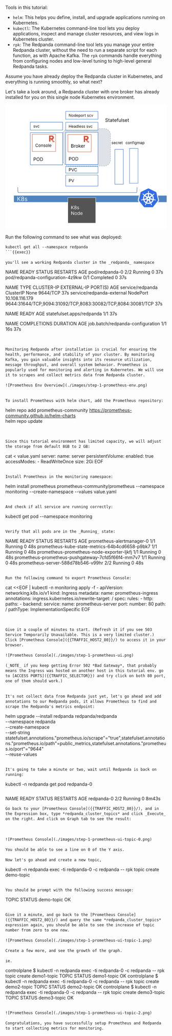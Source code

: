 Tools in this tutorial:

- `helm`: This helps you define, install, and upgrade applications running on Kubernetes.
- `kubectl`: The Kubernetes command-line tool lets you deploy applications, inspect and manage cluster resources, and view logs in Kubernetes cluster. 
- `rpk`: The Redpanda command-line tool lets you manage your entire Redpanda cluster, without the need to run a separate script for each function, as with Apache Kafka. The `rpk` commands handle everything from configuring nodes and low-level tuning to high-level general Redpanda tasks. 

Assume you have already deploy the Redpanda cluster in Kubernetes, and everything is running smoothly, so what next? 

Let's take a look around, a Redpanda cluster with one broker has already installed for you on this single node Kubernetes environment.

![Initial State](./images/step-1-initial-state.png)

Run the following command to see what was deployed:

```
kubectl get all --namespace redpanda
```{{exec}}

you'll see a working Redpanda cluster in the _redpanda_ namespace

```
NAME                               READY   STATUS      RESTARTS   AGE
pod/redpanda-0                     2/2     Running     0          37s
pod/redpanda-configuration-4z9kw   0/1     Completed   0          37s

NAME                        TYPE        CLUSTER-IP       EXTERNAL-IP   PORT(S)                                                       AGE
service/redpanda            ClusterIP   None             <none>        9644/TCP                                                      37s
service/redpanda-external   NodePort    10.108.116.179   <none>        9644:31644/TCP,9094:31092/TCP,8083:30082/TCP,8084:30081/TCP   37s

NAME                        READY   AGE
statefulset.apps/redpanda   1/1     37s

NAME                               COMPLETIONS   DURATION   AGE
job.batch/redpanda-configuration   1/1           16s        37s
```


Monitoring Redpanda after installation is crucial for ensuring the health, performance, and stability of your cluster. By monitoring Kafka, you gain valuable insights into its resource utilization, message throughput, and overall system behavior. Prometheus is popularly used for monitoring and alerting in Kubernetes. We will use it to scrapes and collect metrics data from Redpanda cluster.

![Prometheus Env Overview](./images/step-1-prometheus-env.png)


To install Prometheus with helm chart, add the Prometheus repository:

```
helm repo add prometheus-community https://prometheus-community.github.io/helm-charts  
helm repo update
```{{exec}}


Since this tutorial environment has limited capacity, we will adjust the storage from default 8GB to 2 GB: 
```
cat <<EOF > value.yaml
server:
  name: server
  persistentVolume:
    enabled: true
    accessModes:
      - ReadWriteOnce
    size: 2Gi
EOF
```{{exec}}

Install Prometheus in the monitoring namespace:
```
helm install prometheus prometheus-community/prometheus --namespace monitoring --create-namespace --values value.yaml
```{{exec}}

And check if all service are running correctly: 
```
kubectl get pod --namespace monitoring 
```{{exec}}

Verify that all pods are in the _Running_ state:
```
NAME                                                 READY   STATUS    RESTARTS   AGE
prometheus-alertmanager-0                            1/1     Running   0          48s
prometheus-kube-state-metrics-64b4cd6658-p9bk7       1/1     Running   0          48s
prometheus-prometheus-node-exporter-ljkfj            1/1     Running   0          48s
prometheus-prometheus-pushgateway-7cfd5f66f4-mm7v7   1/1     Running   0          48s
prometheus-server-588d78b546-v99hr                   2/2     Running   0          48s
```

Run the following command to export Prometheus Console:
```
cat <<EOF | kubectl -n monitoring apply -f -
apiVersion: networking.k8s.io/v1
kind: Ingress
metadata:
  name: prometheus-ingress
  annotations:
    ingress.kubernetes.io/rewrite-target: /
spec:
    rules:
    - http:
        paths:
        - backend:
            service:
              name: prometheus-server 
              port:
                number: 80
          path: /
          pathType: ImplementationSpecific
EOF
```{{exec}}


Give it a couple of minutes to start. (Refresh it if you see 503 Service Temporarily Unavailable. This is a very limited cluster.) Click [Prometheus Console]({{TRAFFIC_HOST2_80}}/) to access it in your browser.

![Prometheus Console](./images/step-1-prometheus-ui.png)

(_NOTE_ if you keep getting Error 502 *Bad Gateway*, that probably means the Ingress was hosted on another host in this tutorial env. go to [ACCESS PORTS]({{TRAFFIC_SELECTOR}}) and try click on both 80 port, one of them should work.)


It's not collect data from Redpanda just yet, let's go ahead and add annotations to our Redpanda pods, it allows Prometheus to find and scrape the Redpanda's metrics endpoint:

```
helm upgrade --install redpanda redpanda/redpanda \
  --namespace redpanda \
  --create-namespace \
  --set-string statefulset.annotations."prometheus\.io/scrape"="true",statefulset.annotations."prometheus\.io/path"=public_metrics,statefulset.annotations."prometheus\.io/port"="9644" \
  --reuse-values 
```{{exec}}

It's going to take a minute or two, wait until Redpanda is back on running:

```
kubectl -n redpanda get pod redpanda-0
```{{exec}}

```
NAME         READY   STATUS    RESTARTS   AGE
redpanda-0   2/2     Running   0          8m43s
```
Go back to your [Prometheus Console]({{TRAFFIC_HOST2_80}}/), and in the Expression box, type *redpanda_cluster_topics* and click _Execute_ on the right. And click on Graph tab to see the result:



![Prometheus Console](./images/step-1-prometheus-ui-topic-0.png)

You should be able to see a line on 0 of the Y axis.

Now let's go ahead and create a new topic,
```
kubectl -n redpanda exec -ti redpanda-0 -c redpanda -- rpk topic create demo-topic
```{{exec}}

You should be prompt with the following success message:
```
TOPIC       STATUS
demo-topic  OK
```

Give it a minute, and go back to the [Prometheus Console]({{TRAFFIC_HOST2_80}}/) and query the same *redpanda_cluster_topics* expression again, you should be able to see the increase of topic number from zero to one now. 

![Prometheus Console](./images/step-1-prometheus-ui-topic-1.png)

Create a few more, and see the growth of the graph. 

ie.
```
controlplane $ kubectl -n redpanda exec -ti redpanda-0 -c redpanda -- rpk topic create demo1-topic
TOPIC        STATUS
demo1-topic  OK
controlplane $ kubectl -n redpanda exec -ti redpanda-0 -c redpanda -- rpk topic create demo2-topic
TOPIC        STATUS
demo2-topic  OK
controlplane $ kubectl -n redpanda exec -ti redpanda-0 -c redpanda -- rpk topic create demo3-topic
TOPIC        STATUS
demo3-topic  OK
```

![Prometheus Console](./images/step-1-prometheus-ui-topic-2.png)

Congratulations, you have successfully setup Prometheus and Redpanda to start collecting metrics for monitoring. 


